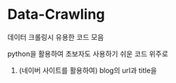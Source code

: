 # Data-Crawling 

데이터 크롤링시 유용한 코드 모음

python을 활용하여 초보자도 사용하기 쉬운 코드 위주로  

1. (네이버 사이트를 활용하여) blog의 url과 title을 
